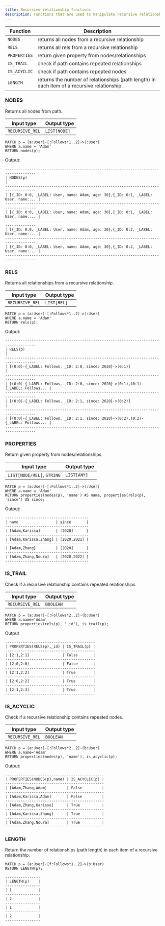 ```yaml
---
title: Recursive relationship functions
description: Functions that are used to manipulate recursive relationships
---
```


| Function | Description |
| ----------- | ----------- |
| `NODES`| returns all nodes from a recursive relationship |
| `RELS` | returns all rels from a recursive relationship |
| `PROPERTIES` | return given property from nodes/relationships |
| `IS_TRAIL` | check if path contains repeated relationships |
| `IS_ACYCLIC` | check if path contains repeated nodes |
| `LENGTH` | returns the number of relationships (path length) in each item of a recursive relationship. |

### NODES

Returns all nodes from path.

| Input type | Output type |
| ----------- | ----------- |
| `RECURSIVE_REL` | `LIST[NODE]` |


```cypher
MATCH p = (a:User)-[:Follows*1..2]->(:User) 
WHERE a.name = 'Adam' 
RETURN nodes(p);
```
Output:
```
------------------------------------------------------------------------------------
| NODES(p)                                                                         |
------------------------------------------------------------------------------------
| [{_ID: 0:0, _LABEL: User, name: Adam, age: 30},{_ID: 0:1, _LABEL: User, name:... |
------------------------------------------------------------------------------------
| [{_ID: 0:0, _LABEL: User, name: Adam, age: 30},{_ID: 0:1, _LABEL: User, name:... |
------------------------------------------------------------------------------------
| [{_ID: 0:0, _LABEL: User, name: Adam, age: 30},{_ID: 0:2, _LABEL: User, name:... |
------------------------------------------------------------------------------------
| [{_ID: 0:0, _LABEL: User, name: Adam, age: 30},{_ID: 0:2, _LABEL: User, name:... |
------------------------------------------------------------------------------------
```
### RELS

Returns all relationships from a recursive relationship.

| Input type | Output type |
| ----------- | ----------- |
| `RECURSIVE_REL` | `LIST[REL]` |

```cypher
MATCH p = (a:User)-[:Follows*1..2]->(:User) 
WHERE a.name = 'Adam' 
RETURN rels(p);
```
Output:
```
------------------------------------------------------------------------------------
| RELS(p)                                                                          |
------------------------------------------------------------------------------------
| [(0:0)-{_LABEL: Follows, _ID: 2:0, since: 2020}->(0:1)]                          |
------------------------------------------------------------------------------------
| [(0:0)-{_LABEL: Follows, _ID: 2:0, since: 2020}->(0:1),(0:1)-{_LABEL: Follows... |
------------------------------------------------------------------------------------
| [(0:0)-{_LABEL: Follows, _ID: 2:1, since: 2020}->(0:2)]                          |
------------------------------------------------------------------------------------
| [(0:0)-{_LABEL: Follows, _ID: 2:1, since: 2020}->(0:2),(0:2)-{_LABEL: Follows... |
------------------------------------------------------------------------------------
```

### PROPERTIES

Return given property from nodes/relationships.

| Input type | Output type |
| ----------- | ----------- |
| `LIST[NODE/REL]`, `STRING` | `LIST[ANY]` |

```cypher
MATCH p = (a:User)-[:Follows*1..2]->(:User) 
WHERE a.name = 'Adam' 
RETURN properties(nodes(p), 'name') AS name, properties(rels(p), 'since') AS since;
```
Output:
```
--------------------------------------
| name                 | since       |
--------------------------------------
| [Adam,Karissa]       | [2020]      |
--------------------------------------
| [Adam,Karissa,Zhang] | [2020,2021] |
--------------------------------------
| [Adam,Zhang]         | [2020]      |
--------------------------------------
| [Adam,Zhang,Noura]   | [2020,2022] |
--------------------------------------
```

### IS_TRAIL

Check if a recursive relationship contains repeated relationships.

| Input type | Output type |
| ----------- | ----------- |
| `RECURSIVE_REL` | `BOOLEAN` |

```cypher
MATCH p = (a:User)-[:Follows*2..2]-(b:User) 
WHERE a.name='Adam' 
RETURN properties(rels(p), '_id'), is_trail(p);
```
Output
```
-----------------------------------------
| PROPERTIES(RELS(p),_id) | IS_TRAIL(p) |
-----------------------------------------
| [2:1,2:1]               | False       |
-----------------------------------------
| [2:0,2:0]               | False       |
-----------------------------------------
| [2:1,2:2]               | True        |
-----------------------------------------
| [2:0,2:2]               | True        |
-----------------------------------------
| [2:1,2:3]               | True        |
-----------------------------------------
```

### IS_ACYCLIC

Check if a recursive relationship contains repeated nodes.

| Input type | Output type |
| ----------- | ----------- |
| `RECURSIVE_REL` | `BOOLEAN` |

```cypher
MATCH p = (a:User)-[:Follows*2..2]-(b:User) 
WHERE a.name='Adam' 
RETURN properties(nodes(p), 'name'), is_acyclic(p);
```
Output:
```
---------------------------------------------
| PROPERTIES(NODES(p),name) | IS_ACYCLIC(p) |
---------------------------------------------
| [Adam,Zhang,Adam]         | False         |
---------------------------------------------
| [Adam,Karissa,Adam]       | False         |
---------------------------------------------
| [Adam,Zhang,Karissa]      | True          |
---------------------------------------------
| [Adam,Karissa,Zhang]      | True          |
---------------------------------------------
| [Adam,Zhang,Noura]        | True          |
---------------------------------------------
```

### LENGTH

Return the number of relationships (path length) in each item of a recursive relationship.

```cypher
MATCH p = (a:User)-[f:Follows*1..2]->(b:User) 
RETURN LENGTH(p);
```
```
----------------
| LENGTH(p)    |
----------------
| 1            |
----------------
| 2            |
----------------
| 1            |
----------------
| 2            |
----------------
```
